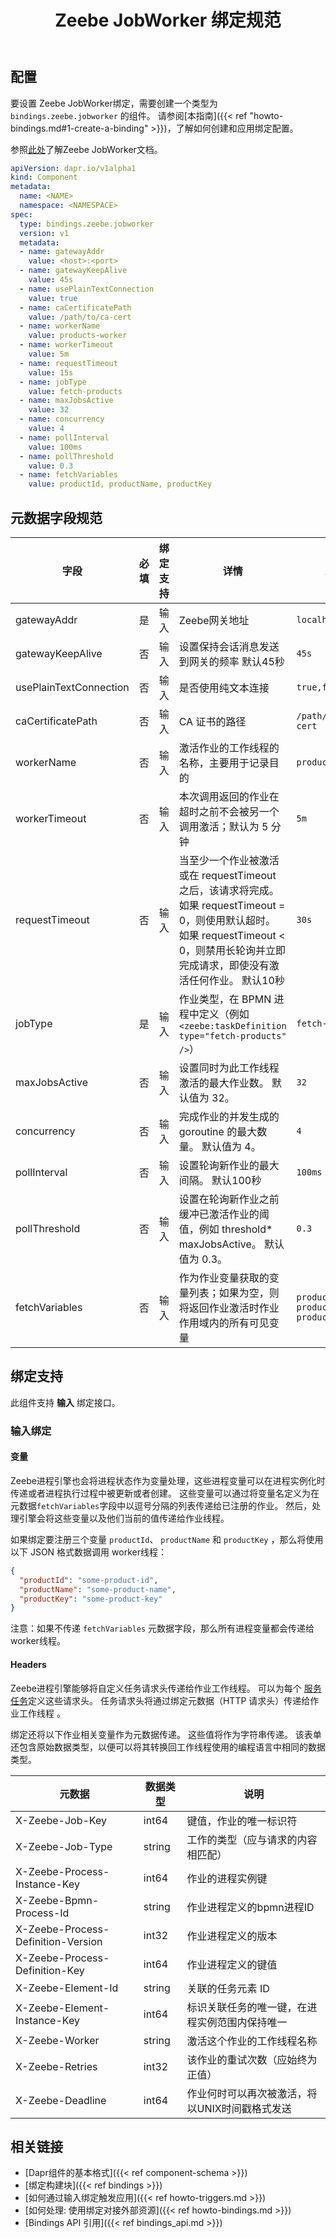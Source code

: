 ﻿---
type: docs
title: "Zeebe JobWorker 绑定规范"
linkTitle: "Zeebe JobWorker"
description: "Zeebe JobWorker 绑定组件详细文档"
---

## 配置

要设置 Zeebe JobWorker绑定，需要创建一个类型为 `bindings.zeebe.jobworker` 的组件。 请参阅[本指南]({{< ref "howto-bindings.md#1-create-a-binding" >}})，了解如何创建和应用绑定配置。

参照[此处](https://docs.camunda.io/docs/product-manuals/concepts/job-workers)了解Zeebe JobWorker文档。

```yaml
apiVersion: dapr.io/v1alpha1
kind: Component
metadata:
  name: <NAME>
  namespace: <NAMESPACE>
spec:
  type: bindings.zeebe.jobworker
  version: v1
  metadata:
  - name: gatewayAddr
    value: <host>:<port>
  - name: gatewayKeepAlive
    value: 45s
  - name: usePlainTextConnection
    value: true
  - name: caCertificatePath
    value: /path/to/ca-cert
  - name: workerName
    value: products-worker
  - name: workerTimeout
    value: 5m
  - name: requestTimeout
    value: 15s
  - name: jobType
    value: fetch-products
  - name: maxJobsActive
    value: 32
  - name: concurrency
    value: 4
  - name: pollInterval
    value: 100ms
  - name: pollThreshold
    value: 0.3
  - name: fetchVariables
    value: productId, productName, productKey
```

## 元数据字段规范

| 字段                     | 必填 | 绑定支持 | 详情                                                                                                                          | 示例                                   |
| ---------------------- |:--:| ---- | --------------------------------------------------------------------------------------------------------------------------- | ------------------------------------ |
| gatewayAddr            | 是  | 输入   | Zeebe网关地址                                                                                                                   | `localhost:26500`                    |
| gatewayKeepAlive       | 否  | 输入   | 设置保持会话消息发送到网关的频率 默认45秒                                                                                                      | `45s`                                |
| usePlainTextConnection | 否  | 输入   | 是否使用纯文本连接                                                                                                                   | `true,false`                         |
| caCertificatePath      | 否  | 输入   | CA 证书的路径                                                                                                                    | `/path/to/ca-cert`                   |
| workerName             | 否  | 输入   | 激活作业的工作线程的名称，主要用于记录目的                                                                                                       | `products-worker`                    |
| workerTimeout          | 否  | 输入   | 本次调用返回的作业在超时之前不会被另一个调用激活；默认为 5 分钟                                                                                           | `5m`                                 |
| requestTimeout         | 否  | 输入   | 当至少一个作业被激活或在 requestTimeout 之后，该请求将完成。 如果 requestTimeout = 0，则使用默认超时。 如果 requestTimeout < 0，则禁用长轮询并立即完成请求，即使没有激活任何作业。 默认10秒 | `30s`                                |
| jobType                | 是  | 输入   | 作业类型，在 BPMN 进程中定义（例如 `<zeebe:taskDefinition type="fetch-products" />`）                                                | `fetch-products`                     |
| maxJobsActive          | 否  | 输入   | 设置同时为此工作线程激活的最大作业数。 默认值为 32。                                                                                                | `32`                                 |
| concurrency            | 否  | 输入   | 完成作业的并发生成的 goroutine 的最大数量。 默认值为 4。                                                                                         | `4`                                  |
| pollInterval           | 否  | 输入   | 设置轮询新作业的最大间隔。 默认100秒                                                                                                        | `100ms`                              |
| pollThreshold          | 否  | 输入   | 设置在轮询新作业之前缓冲已激活作业的阈值，例如 threshold* maxJobsActive。 默认值为 0.3。                                                                 | `0.3`                                |
| fetchVariables         | 否  | 输入   | 作为作业变量获取的变量列表；如果为空，则将返回作业激活时作业作用域内的所有可见变量                                                                                   | `productId, productName, productKey` |

## 绑定支持

此组件支持 **输入** 绑定接口。

### 输入绑定

#### 变量

Zeebe进程引擎也会将进程状态作为变量处理，这些进程变量可以在进程实例化时传递或者进程执行过程中被更新或者创建。 这些变量可以通过将变量名定义为在元数据`fetchVariables`字段中以逗号分隔的列表传递给已注册的作业。 然后，处理引擎会将这些变量以及他们当前的值传递给作业线程。

如果绑定要注册三个变量 `productId`、 `productName` 和 `productKey` ，那么将使用以下 JSON 格式数据调用 worker线程：

```json
{
  "productId": "some-product-id",
  "productName": "some-product-name",
  "productKey": "some-product-key"
}
```

注意：如果不传递 `fetchVariables` 元数据字段，那么所有进程变量都会传递给worker线程。

#### Headers

Zeebe进程引擎能够将自定义任务请求头传递给作业工作线程。 可以为每个 [服务任务](https://stage.docs.zeebe.io/bpmn-workflows/service-tasks/service-tasks.html)定义这些请求头。 任务请求头将通过绑定元数据（HTTP 请求头）传递给作业工作线程 。

绑定还将以下作业相关变量作为元数据传递。 这些值将作为字符串传递。 该表单还包含原始数据类型，以便可以将其转换回工作线程使用的编程语言中相同的数据类型。

| 元数据                                | 数据类型   | 说明                        |
| ---------------------------------- | ------ | ------------------------- |
| X-Zeebe-Job-Key                    | int64  | 键值，作业的唯一标识符               |
| X-Zeebe-Job-Type                   | string | 工作的类型（应与请求的内容相匹配）         |
| X-Zeebe-Process-Instance-Key       | int64  | 作业的进程实例键                  |
| X-Zeebe-Bpmn-Process-Id            | string | 作业进程定义的bpmn进程ID           |
| X-Zeebe-Process-Definition-Version | int32  | 作业进程定义的版本                 |
| X-Zeebe-Process-Definition-Key     | int64  | 作业进程定义的键值                 |
| X-Zeebe-Element-Id                 | string | 关联的任务元素 ID                |
| X-Zeebe-Element-Instance-Key       | int64  | 标识关联任务的唯一键，在进程实例范围内保持唯一   |
| X-Zeebe-Worker                     | string | 激活这个作业的工作线程名称             |
| X-Zeebe-Retries                    | int32  | 该作业的重试次数（应始终为正值）          |
| X-Zeebe-Deadline                   | int64  | 作业何时可以再次被激活，将以UNIX时间戳格式发送 |

## 相关链接

- [Dapr组件的基本格式]({{< ref component-schema >}})
- [绑定构建块]({{< ref bindings >}})
- [如何通过输入绑定触发应用]({{< ref howto-triggers.md >}})
- [如何处理: 使用绑定对接外部资源]({{< ref howto-bindings.md >}})
- [Bindings API 引用]({{< ref bindings_api.md >}})